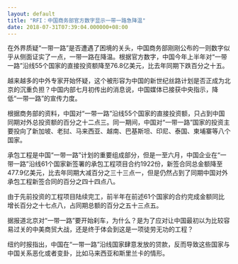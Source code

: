 ```yaml
---
layout: default
title: "RFI：中国商务部官方数字显示一带一路急降温"
date: 2018-07-31T07:39:04.000000+08:00
---
```


在外界质疑“一带一路”是否遭遇了困境的关头，中国商务部刚刚公布的一则数字似乎从侧面证实了一点，一带一路在降温。根据官方数字，中国今年上半年对“一带一路”沿线55个国家的直接投资额降至76.8亿美元，比去年同期下跌百分之十五。

越来越多的中外专家开始怀疑，这个被形容为中国的新世纪丝路计划是否正成为北京的沉重负担？中国内部七月初传出的消息说，中国媒体已接获中央指示，降低“一带一路”的宣传力度。

根据商务部的资料，中国对“一带一路”沿线55个国家的直接投资额，只占到中国同期对外总投资额的百分之十二点三。同一期间，中国对“一带一路”国家的投资主要投向了新加坡、老挝、马来西亚、越南、巴基斯坦、印尼、泰国、柬埔寨等八个国家。

承包工程是中国“一带一路”计划的重要组成部分，但是一至六月，中国企业在“一带一路”沿线61个国家新签署的承包工程项目合约1922份，新签合同总金额降至477.9亿美元，比去年同期大减百分之三十三点一，但是仍然占到了同期中国对外承包工程新签合同的百分之四十四点八。

由于先前投资的工程项目陆续完工，前半年在前述61个国家的合约完成金额同比增长百分之十七点八，占同期总额的百分之五十三点五。

据报道北京对“一带一路”要开始刹车，为什么？是为了应对让中国最初以为比较容易过关的中美商贸大战，还是终于体会到这是一项徒劳无功的工程？

纽约时报指出，中国在“一带一路”沿线国家肆意发放的贷款，反而导致这些国家与中国关系恶化或者变卦，比如马来西亚和斯里兰卡的情形。

